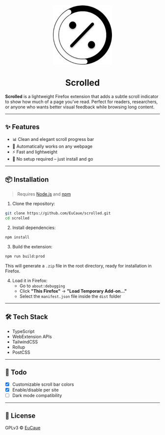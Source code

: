 <center>

![](./src/icons/icon-128-dark.png)

# Scrolled

</center>

**Scrolled** is a lightweight Firefox extension that adds a subtle scroll indicator to show how much of a page you've read. Perfect for readers, researchers, or anyone who wants better visual feedback while browsing long content.

---

## ✨ Features

- 📊 Clean and elegant scroll progress bar
- 🧠 Automatically works on any webpage
- ⚡ Fast and lightweight
- 🧩 No setup required – just install and go

---

## 📦 Installation

> Requires [Node.js](https://nodejs.org) and [npm](https://www.npmjs.com)

1. Clone the repository:

```bash
git clone https://github.com/EuCaue/scrolled.git
cd scrolled
```

2. Install dependencies:

```bash
npm install
```

3. Build the extension:

```bash
npm run build:prod
```

This will generate a `.zip` file in the root directory, ready for installation in Firefox.

4. Load it in Firefox:
   - Go to `about:debugging`
   - Click **"This Firefox"** → **"Load Temporary Add-on..."**
   - Select the `manifest.json` file inside the `dist` folder

---

## 🛠️ Tech Stack

- TypeScript
- WebExtension APIs
- TailwindCSS
- Rollup
- PostCSS

---

## 🚀 Todo

- [x] Customizable scroll bar colors
- [x] Enable/disable per site
- [ ] Dark mode compatibility

---

## 📃 License

GPLv3 © [EuCaue](https://github.com/EuCaue)
